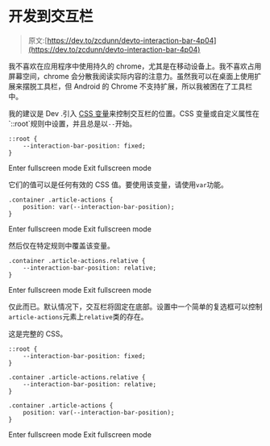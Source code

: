 # 开发到交互栏

> 原文:[https://dev.to/zcdunn/devto-interaction-bar-4p04](https://dev.to/zcdunn/devto-interaction-bar-4p04)

我不喜欢在应用程序中使用持久的 chrome，尤其是在移动设备上。我不喜欢占用屏幕空间，chrome 会分散我阅读实际内容的注意力。虽然我可以在桌面上使用扩展来摆脱工具栏，但 Android 的 Chrome 不支持扩展，所以我被困在了工具栏中。

我的建议是 Dev .引入 [CSS 变量](https://developer.mozilla.org/en-US/docs/Web/CSS/--*)来控制交互栏的位置。CSS 变量或自定义属性在`::root`规则中设置，并且总是以`--`开始。

```
::root {
    --interaction-bar-position: fixed;
} 
```

Enter fullscreen mode Exit fullscreen mode

它们的值可以是任何有效的 CSS 值。要使用该变量，请使用`var`功能。

```
.container .article-actions {
    position: var(--interaction-bar-position);
} 
```

Enter fullscreen mode Exit fullscreen mode

然后仅在特定规则中覆盖该变量。

```
.container .article-actions.relative {
    --interaction-bar-position: relative;
} 
```

Enter fullscreen mode Exit fullscreen mode

仅此而已。默认情况下，交互栏将固定在底部。设置中一个简单的复选框可以控制`article-actions`元素上`relative`类的存在。

这是完整的 CSS。

```
::root {
    --interaction-bar-position: fixed;
}

.container .article-actions.relative {
    --interaction-bar-position: relative;
}

.container .article-actions {
    position: var(--interaction-bar-position);
} 
```

Enter fullscreen mode Exit fullscreen mode